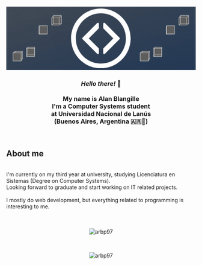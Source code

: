 <p align="center">
    <img src="https://github.com/arbp97/arbp97/raw/master/res/gif1.gif">
</p>
<div align="center">
<h3>
    <i> Hello there! </i> 👋
    <br>
    <br>My name is Alan Blangille
    <br>I'm a Computer Systems student
    <br>at Universidad Nacional de Lanús 
    <br>(Buenos Aires, Argentina 🇦🇷🧉)
</h3>
</div>
<div align="left">
    <br>
    <h2>About me</h2>
    <br>I'm currently on my third year at university, 
    studying Licenciatura en Sistemas (Degree on Computer Systems). 
    <br>Looking forward to graduate and start working on IT related projects.
    <br><br>I mostly do web development, but everything related to programming is interesting to me. 
</div>
<br><br>
<div align="center">
    <p><img align="center" src="https://github-readme-stats.vercel.app/api/top-langs?username=arbp97&show_icons=true&theme=dark&locale=en&layout=compact" alt="arbp97" /></p>
    <br>
    <p><img align="center" src="https://github-readme-stats.vercel.app/api/?username=arbp97&show_icons=true&theme=dark&locale=en&layout=compact" alt="arbp97" /></p>
</div>
